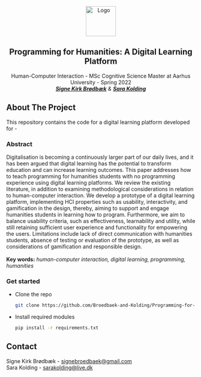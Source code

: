 <div id="top"></div>
<div align="center">
    <img src="data/DALL·E 2022-05-31 16.23.40.png" alt="Logo" width="80" height="80">
<h2 align="center">Programming for Humanities: A Digital Learning Platform </h3>

  <p align="center">
    Human-Computer Interaction - MSc Cognitive Science Master at Aarhus University - Spring 2022
  <br />
  <em><a href="https://github.com/idabh"><strong>Signe Kirk Brødbæk</strong></a> & <a href="https://github.com/sarakolding"><strong>Sara Kolding</strong></a></em>
  </p>
</div>

## About The Project

This repository contains the code for a digital learning platform developed for -

### Abstract
Digitalisation is becoming a continuously larger part of our daily lives, and it has been argued that digital learning has the potential to transform education and can increase learning outcomes. This paper addresses how to teach programming for humanities students with no programming experience using digital learning platforms. We review the existing literature, in addition to examining methodological considerations in relation to human-computer interaction. We develop a prototype of a digital learning platform, implementing HCI properties such as usability, interactivity, and gamification in the design, thereby, aiming to support and engage humanities students in learning how to program. Furthermore, we aim to balance usability criteria, such as effectiveness, learnability and utility, while still retaining sufficient user experience and functionality for empowering the users. Limitations include lack of direct communication with humanities students, absence of testing or evaluation of the prototype, as well as considerations of gamification and responsible design. <br>
<br>
 **Key words:** *human-computer interaction, digital learning, programming, humanities*

### Get started
* Clone the repo
   ```sh
   git clone https://github.com/Broedbaek-and-Kolding/Programming-for-Humanities-A-Digital-Learning-Platform
   ```
* Install required modules
  ```sh
  pip install -r requirements.txt
  ```

## Contact
Signe Kirk Brødbæk - signebroedbaek@gmail.com
<br />
Sara Kolding - sarakolding@live.dk
